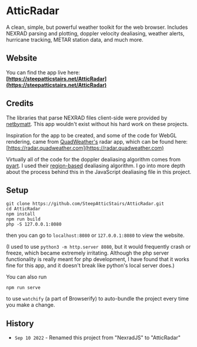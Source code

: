 # AtticRadar

A clean, simple, but powerful weather toolkit for the web browser. Includes NEXRAD parsing and plotting, doppler velocity dealiasing, weather alerts, hurricane tracking, METAR station data, and much more.

## Website

You can find the app live here:<br>
<b>[https://steepatticstairs.net/AtticRadar](https://steepatticstairs.net/AtticRadar)</b>

## Credits

The libraries that parse NEXRAD files client-side were provided by [netbymatt](https://github.com/netbymatt). This app wouldn't exist without his hard work on these projects.

Inspiration for the app to be created, and some of the code for WebGL rendering, came from [QuadWeather's](https://twitter.com/quadweather) radar app, which can be found here: [https://radar.quadweather.com](https://radar.quadweather.com)

Virtually all of the code for the doppler dealiasing algorithm comes from [pyart](https://github.com/ARM-DOE/pyart). I used their [region-based](https://github.com/ARM-DOE/pyart/blob/main/pyart/correct/region_dealias.py) dealiasing algorithm. I go into more depth about the process behind this in the JavaScript dealiasing file in this project.

## Setup
```
git clone https://github.com/SteepAtticStairs/AtticRadar.git
cd AtticRadar
npm install
npm run build
php -S 127.0.0.1:8080
```
then you can go to `localhost:8080` or `127.0.0.1:8080` to view the website.

(I used to use `python3 -m http.server 8080`, but it would frequently crash or freeze, which became extremely irritating. Although the php server functionality is really meant for php development, I have found that it works fine for this app, and it doesn't break like python's local server does.)

You can also run
```
npm run serve
```
to use `watchify` (a part of Browserify) to auto-bundle the project every time you make a change.

## History
* `Sep 10 2022` - Renamed this project from "NexradJS" to "AtticRadar"

<!-- # AtticRadar

**FULL CREDIT GOES TO [netbymatt](https://github.com/netbymatt) for pretty much all of this project.**

He provided **FOUR** libraries:<br>[nexrad-level-2-data](https://github.com/netbymatt/nexrad-level-2-data)<br>[nexrad-level-2-plot](https://github.com/netbymatt/nexrad-level-2-plot)<br>[nexrad-level-3-data](https://github.com/netbymatt/nexrad-level-3-data)<br>[nexrad-level-3-plot](https://github.com/netbymatt/nexrad-level-3-plot)<br>that allowed for the development of this project. I only take credit for porting these Node apps to the browser with [Browserify](https://browserify.org).

<br>

**Pretty much all of the code that plots the data to the map using WebGL came from [QuadWeather's Radar Demo page](https://quadweather.com/radar-demo)**. Please go share him some love [on Twitter](https://twitter.com/quadweather).

His main radar page (which inspired this entire repository to be made) can be found here: [https://radar.quadweather.com](https://radar.quadweather.com)

<br><br>

In summary, the majority of this app was not made by me. I wanted to give the credit that was due to the people that made the frameworks of this app, because this website would not exist today if it weren't for the libraries / code snippets they provided. Here are their links again:

[netbymatt](https://github.com/netbymatt) (link to GitHub profile)<br>
[QuadWeather](https://twitter.com/quadweather) (link to Twitter profile)

# Setup
```
git clone https://github.com/SteepAtticStairs/AtticRadar.git
cd AtticRadar
npm install
npm run build
php -S 127.0.0.1:8080
```
then you can go to `localhost:8080` or `127.0.0.1:8080` to view the website.

(I used to use `python3 -m http.server 8080`, but it would frequently crash or freeze, which became extremely irritating. Although the php server functionality is really meant for php development, I have found that it works fine for this app, and it doesn't break like python's local server does.)

You can also run
```
npm run serve
```
to use `watchify` (a part of Browserify) to auto-bundle the project every time you make a change.

# Notes

**The website can be found live here:
<br>
https://steepatticstairs.github.io/AtticRadar/**
<br><br><br>
You can add some parameters to the URL to make the app easier to use / bookmark. You can add 
* `#station=ICAO`
* `#tideStation=TIDESTATIONID`

The first one is to set the app's initial station. This is the station the map would load radar products for / load METAR stations around, if there isn't a selected station. (The default will likely be either `KLWX` or `KMHX`, because those are the stations I use the most.)  The second one is to set the default tide station. Here are some examples:
<br>

Sets the app's initial station to `KHGX`:
```
https://steepatticstairs.github.io/AtticRadar/#station=KHGX
```
Sets the app's initial tide station to `8724698` (Loggerhead Key):
```
https://steepatticstairs.github.io/AtticRadar/#tideStation=8724698
```
Sets the app's initial station to `KHGX` AND sets the tide station to `8724698`:
```
https://steepatticstairs.github.io/AtticRadar/#station=KHGX&#tideStation=8724698
```
Notice how in the last example, the two parameters are separated by an ampersand (`&`) and still require a hash (`#`) before each parameter.


# History
* `Sep 10 2022` - Renamed this project from "NexradJS" to "AtticRadar" -->